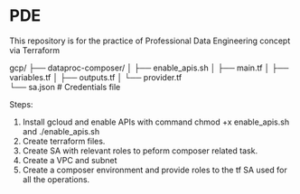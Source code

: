 # PDE
This repository is for the practice of Professional Data Engineering concept via Terraform

gcp/
├── dataproc-composer/
│   ├── enable_apis.sh
│   ├── main.tf
│   ├── variables.tf
│   ├── outputs.tf
│   └── provider.tf     
    └── sa.json       # Credentials file



Steps:
1. Install gcloud and enable APIs with command chmod +x enable_apis.sh and ./enable_apis.sh 
2. Create terraform files.
3. Create SA with relevant roles to peform composer related task.
4. Create a VPC and subnet
5. Create a composer environment and provide roles to the tf SA used for all the operations. 
















